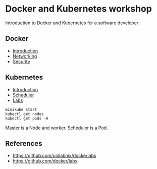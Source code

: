# Docker and Kubernetes workshop
 Introduction to Docker and Kubernetes for a software developer

## Docker
* [Introduction](docker/beginner/readme.md)
* [Networking](docker/networking/README.md)
* [Security](docker/security/README.md)

## Kubernetes

* [Introduction](https://collabnix.github.io/kubelabs/Kubernetes_Intro_slides-1/Kubernetes_Intro_slides-1.html)
* [Scheduler](kubernetes/Scheduler101/README.md)
* [Labs](kubernetes/README.md)
```
minikube start
kubectl get nodes
kubectl get pods -A
```

Master is a Node and worker.
Scheduler is a Pod.

## References
* https://github.com/collabnix/dockerlabs
* https://github.com/docker/labs
